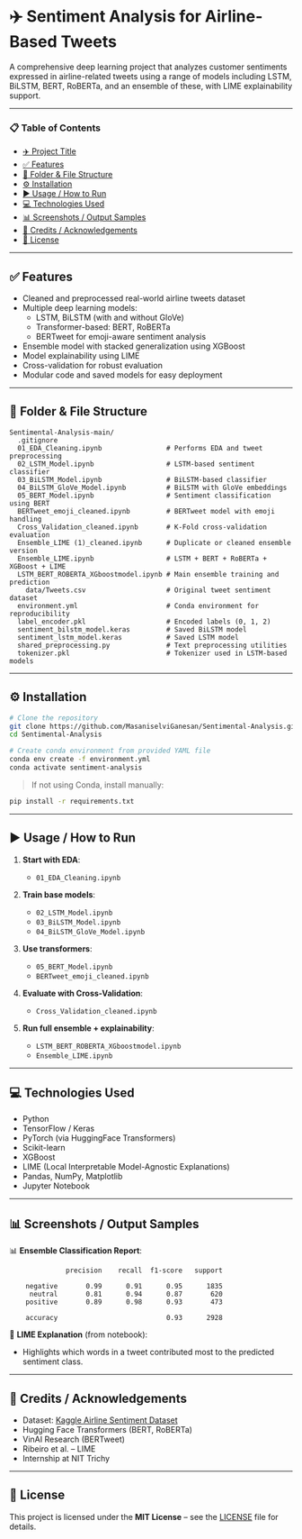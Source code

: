 
# ✈️ Sentiment Analysis for Airline-Based Tweets

A comprehensive deep learning project that analyzes customer sentiments expressed in airline-related tweets using a range of models including LSTM, BiLSTM, BERT, RoBERTa, and an ensemble of these, with LIME explainability support.

---

### 📋 Table of Contents

- [✈️ Project Title](#️-project-title)
- [✅ Features](#-features)
- [📁 Folder & File Structure](#-folder--file-structure)
- [⚙️ Installation](#-installation)
- [▶️ Usage / How to Run](#️-usage--how-to-run)
- [💻 Technologies Used](#-technologies-used)
- [📊 Screenshots / Output Samples](#-screenshots--output-samples)
- [🙏 Credits / Acknowledgements](#-credits--acknowledgements)
- [📄 License](#-license)

---

## ✅ Features

- Cleaned and preprocessed real-world airline tweets dataset
- Multiple deep learning models:
  - LSTM, BiLSTM (with and without GloVe)
  - Transformer-based: BERT, RoBERTa
  - BERTweet for emoji-aware sentiment analysis
- Ensemble model with stacked generalization using XGBoost
- Model explainability using LIME
- Cross-validation for robust evaluation
- Modular code and saved models for easy deployment

---

## 📁 Folder & File Structure

```
Sentimental-Analysis-main/
  .gitignore
  01_EDA_Cleaning.ipynb                # Performs EDA and tweet preprocessing
  02_LSTM_Model.ipynb                  # LSTM-based sentiment classifier
  03_BiLSTM_Model.ipynb                # BiLSTM-based classifier
  04_BiLSTM_GloVe_Model.ipynb          # BiLSTM with GloVe embeddings
  05_BERT_Model.ipynb                  # Sentiment classification using BERT
  BERTweet_emoji_cleaned.ipynb         # BERTweet model with emoji handling
  Cross_Validation_cleaned.ipynb       # K-Fold cross-validation evaluation
  Ensemble_LIME (1)_cleaned.ipynb      # Duplicate or cleaned ensemble version
  Ensemble_LIME.ipynb                  # LSTM + BERT + RoBERTa + XGBoost + LIME
  LSTM_BERT_ROBERTA_XGboostmodel.ipynb # Main ensemble training and prediction
    data/Tweets.csv                    # Original tweet sentiment dataset
  environment.yml                      # Conda environment for reproducibility
  label_encoder.pkl                    # Encoded labels (0, 1, 2)
  sentiment_bilstm_model.keras         # Saved BiLSTM model
  sentiment_lstm_model.keras           # Saved LSTM model
  shared_preprocessing.py              # Text preprocessing utilities
  tokenizer.pkl                        # Tokenizer used in LSTM-based models
```

---

## ⚙️ Installation

```bash
# Clone the repository
git clone https://github.com/MasaniselviGanesan/Sentimental-Analysis.git
cd Sentimental-Analysis

# Create conda environment from provided YAML file
conda env create -f environment.yml
conda activate sentiment-analysis
```

> If not using Conda, install manually:
```bash
pip install -r requirements.txt
```

---

## ▶️ Usage / How to Run

1. **Start with EDA**:
   - `01_EDA_Cleaning.ipynb`

2. **Train base models**:
   - `02_LSTM_Model.ipynb`
   - `03_BiLSTM_Model.ipynb`
   - `04_BiLSTM_GloVe_Model.ipynb`

3. **Use transformers**:
   - `05_BERT_Model.ipynb`
   - `BERTweet_emoji_cleaned.ipynb`

4. **Evaluate with Cross-Validation**:
   - `Cross_Validation_cleaned.ipynb`

5. **Run full ensemble + explainability**:
   - `LSTM_BERT_ROBERTA_XGboostmodel.ipynb`
   - `Ensemble_LIME.ipynb`

---

## 💻 Technologies Used

- Python
- TensorFlow / Keras
- PyTorch (via HuggingFace Transformers)
- Scikit-learn
- XGBoost
- LIME (Local Interpretable Model-Agnostic Explanations)
- Pandas, NumPy, Matplotlib
- Jupyter Notebook

---

## 📊 Screenshots / Output Samples

📊 **Ensemble Classification Report**:

```
              precision    recall  f1-score   support

    negative       0.99      0.91      0.95      1835
     neutral       0.81      0.94      0.87       620
    positive       0.89      0.98      0.93       473

    accuracy                           0.93      2928
```

🧠 **LIME Explanation** (from notebook):
- Highlights which words in a tweet contributed most to the predicted sentiment class.

---

## 🙏 Credits / Acknowledgements

- Dataset: [Kaggle Airline Sentiment Dataset](https://www.kaggle.com/datasets/crowdflower/twitter-airline-sentiment)
- Hugging Face Transformers (BERT, RoBERTa)
- VinAI Research (BERTweet)
- Ribeiro et al. – LIME
- Internship at NIT Trichy

---

## 📄 License

This project is licensed under the **MIT License** – see the [LICENSE](LICENSE) file for details.
